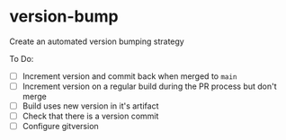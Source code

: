 # version-bump

Create an automated version bumping strategy

To Do:
- [ ] Increment version and commit back when merged to `main`
- [ ] Increment version on a regular build during the PR process but don't merge
- [ ] Build uses new version in it's artifact
- [ ] Check that there is a version commit
- [ ] Configure gitversion
